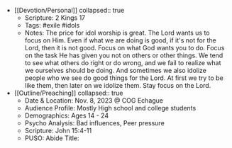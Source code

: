 - [[Devotion/Personal]]
  collapsed:: true
	- Scripture: 2 Kings 17
	- Tags: #exile #idols
	- Notes: The price for idol worship is great. The Lord wants us to focus on Him. Even if what we are doing is good, if it's not for the Lord, then it is not good. Focus on what God wants you to do. Focus on the task He has given you not on others or other things. We tend to see what others do right or do wrong, and we fail to realize what we ourselves should be doing. And sometimes we also idolize people who we see do good things for the Lord. At first we try to be like them, then later on we idolize them. Stay focus on the Lord.
- [[Outline/Preaching]]
  collapsed:: true
	- Date & Location: Nov. 8, 2023 @ COG Echague
	- Audience Profile: Mostly High school and college students
	- Demographics: Ages 14 - 24
	- Psycho Analysis: Bad influences, Peer pressure
	- Scripture: John 15:4-11
	- PUSO: Abide
	  Title: